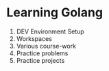 # Learning Golang

1. DEV Environment Setup
2. Workspaces
3. Various course-work
4. Practice problems
5. Practice projects
